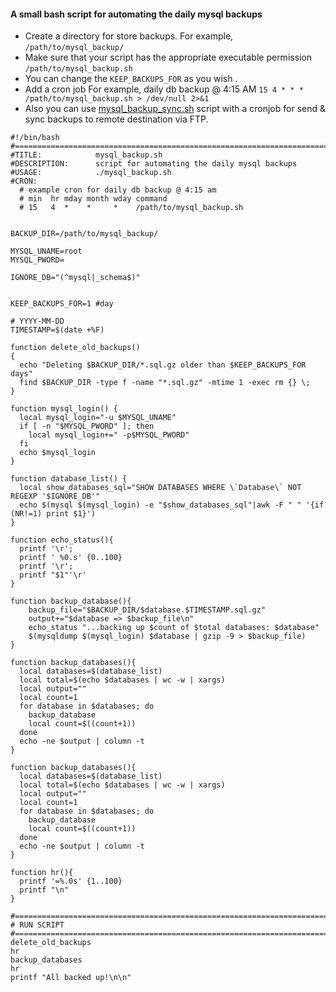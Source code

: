 #### A small bash script for automating the daily mysql backups  

 * Create a directory for store backups. For example, ```/path/to/mysql_backup/``` 
 * Make sure that your script has the appropriate executable permission ```/path/to/mysql_backup.sh```
 * You can change the ```KEEP_BACKUPS_FOR``` as you wish .
 * Add a cron job For example, daily db backup @ 4:15 AM ```15 4 * * * /path/to/mysql_backup.sh > /dev/null 2>&1```
 * Also you can use [mysql_backup_sync.sh](https://github.com/yigitgokcu/mysql-backup/blob/main/mysql_backup_sync.sh) script with a cronjob for send & sync backups to remote destination via FTP.
```
#!/bin/bash
#==============================================================================
#TITLE:            mysql_backup.sh
#DESCRIPTION:      script for automating the daily mysql backups
#USAGE:            ./mysql_backup.sh
#CRON:
  # example cron for daily db backup @ 4:15 am
  # min  hr mday month wday command
  # 15   4  *    *     *    /path/to/mysql_backup.sh


BACKUP_DIR=/path/to/mysql_backup/

MYSQL_UNAME=root
MYSQL_PWORD=

IGNORE_DB="(^mysql|_schema$)"


KEEP_BACKUPS_FOR=1 #day

# YYYY-MM-DD
TIMESTAMP=$(date +%F)

function delete_old_backups()
{
  echo "Deleting $BACKUP_DIR/*.sql.gz older than $KEEP_BACKUPS_FOR days"
  find $BACKUP_DIR -type f -name "*.sql.gz" -mtime 1 -exec rm {} \;
}

function mysql_login() {
  local mysql_login="-u $MYSQL_UNAME"
  if [ -n "$MYSQL_PWORD" ]; then
    local mysql_login+=" -p$MYSQL_PWORD"
  fi
  echo $mysql_login
}

function database_list() {
  local show_databases_sql="SHOW DATABASES WHERE \`Database\` NOT REGEXP '$IGNORE_DB'"
  echo $(mysql $(mysql_login) -e "$show_databases_sql"|awk -F " " '{if (NR!=1) print $1}')
}

function echo_status(){
  printf '\r';
  printf ' %0.s' {0..100}
  printf '\r';
  printf "$1"'\r'
}

function backup_database(){
    backup_file="$BACKUP_DIR/$database.$TIMESTAMP.sql.gz"
    output+="$database => $backup_file\n"
    echo_status "...backing up $count of $total databases: $database"
    $(mysqldump $(mysql_login) $database | gzip -9 > $backup_file)
}

function backup_databases(){
  local databases=$(database_list)
  local total=$(echo $databases | wc -w | xargs)
  local output=""
  local count=1
  for database in $databases; do
    backup_database
    local count=$((count+1))
  done
  echo -ne $output | column -t
}

function backup_databases(){
  local databases=$(database_list)
  local total=$(echo $databases | wc -w | xargs)
  local output=""
  local count=1
  for database in $databases; do
    backup_database
    local count=$((count+1))
  done
  echo -ne $output | column -t
}

function hr(){
  printf '=%.0s' {1..100}
  printf "\n"
}

#==============================================================================
# RUN SCRIPT
#==============================================================================
delete_old_backups
hr
backup_databases
hr
printf "All backed up!\n\n"
```
